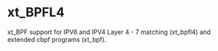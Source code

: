 # xt_BPFL4
xt_BPF support for IPV6 and IPV4 Layer 4 - 7 matching (xt_bpfl4) and extended cbpf programs (xt_bpf).
